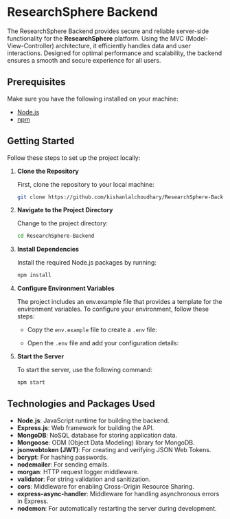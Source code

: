 # ResearchSphere Backend

The ResearchSphere Backend provides secure and reliable server-side functionality for the **ResearchSphere** platform. Using the MVC (Model-View-Controller) architecture, it efficiently handles data and user interactions. Designed for optimal performance and scalability, the backend ensures a smooth and secure experience for all users.

## Prerequisites

Make sure you have the following installed on your machine:

- [Node.js](https://nodejs.org/)
- [npm](https://www.npmjs.com/)

## Getting Started

Follow these steps to set up the project locally:

1. **Clone the Repository**

   First, clone the repository to your local machine:

   ```bash
   git clone https://github.com/kishanlalchoudhary/ResearchSphere-Backend.git

2. **Navigate to the Project Directory**

   Change to the project directory:

   ```bash
   cd ResearchSphere-Backend

3. **Install Dependencies**

   Install the required Node.js packages by running:

   ```bash
   npm install

4. **Configure Environment Variables**

   The project includes an env.example file that provides a template for the environment variables. To configure your environment, follow these steps:

   - Copy the `env.example` file to create a `.env` file:

   - Open the `.env` file and add your configuration details:

5. **Start the Server**

   To start the server, use the following command:

   ```bash
   npm start

## Technologies and Packages Used

- **Node.js**: JavaScript runtime for building the backend.
- **Express.js**: Web framework for building the API.
- **MongoDB**: NoSQL database for storing application data.
- **Mongoose**: ODM (Object Data Modeling) library for MongoDB.
- **jsonwebtoken (JWT)**: For creating and verifying JSON Web Tokens.
- **bcrypt**: For hashing passwords.
- **nodemailer**: For sending emails.
- **morgan**: HTTP request logger middleware.
- **validator**: For string validation and sanitization.
- **cors**: Middleware for enabling Cross-Origin Resource Sharing.
- **express-async-handler**: Middleware for handling asynchronous errors in Express.
- **nodemon**: For automatically restarting the server during development.
